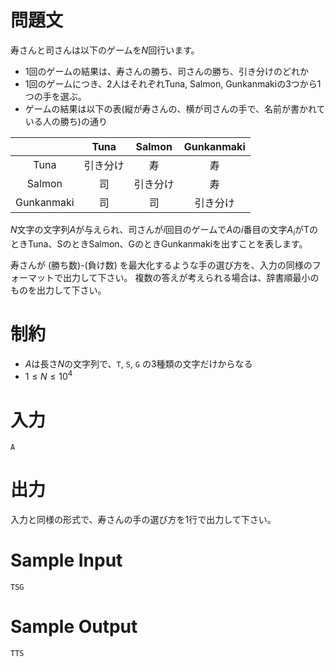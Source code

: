 # 問題文
寿さんと司さんは以下のゲームを$N$回行います。

* 1回のゲームの結果は、寿さんの勝ち、司さんの勝ち、引き分けのどれか
* 1回のゲームにつき、2人はそれぞれTuna, Salmon, Gunkanmakiの3つから1つの手を選ぶ。
* ゲームの結果は以下の表(縦が寿さんの、横が司さんの手で、名前が書かれている人の勝ち)の通り

|            |   Tuna   |  Salmon  | Gunkanmaki |
|:----------:|:--------:|:--------:|:----------:|
|    Tuna    | 引き分け | 寿       | 寿         |
|   Salmon   | 司       | 引き分け | 寿         |
| Gunkanmaki | 司       | 司       | 引き分け   |

$N$文字の文字列$A$が与えられ、司さんが$i$回目のゲームで$A$の$i$番目の文字$A_i$がTのときTuna、SのときSalmon、GのときGunkanmakiを出すことを表します。

寿さんが (勝ち数)-(負け数) を最大化するような手の選び方を、入力の同様のフォーマットで出力して下さい。
複数の答えが考えられる場合は、辞書順最小のものを出力して下さい。

# 制約

* $A$は長さ$N$の文字列で、`T`, `S`, `G` の3種類の文字だけからなる
* $1 \le N \le 10^4$

# 入力
```
A
```

# 出力

入力と同様の形式で、寿さんの手の選び方を1行で出力して下さい。

# Sample Input
```
TSG
```

# Sample Output
```
TTS
```
